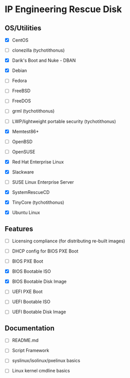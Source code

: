 
IP Engineering Rescue Disk
==========================

OS/Utilities
------------

   - [X] CentOS
   - [ ] clonezilla (tychotithonus)
   - [X] Darik's Boot and Nuke - DBAN
   - [X] Debian
   - [ ] Fedora
   - [ ] FreeBSD
   - [ ] FreeDOS
   - [ ] grml (tychotithonus)
   - [ ] LWP/lightweight portable security (tychotithonus)
   - [X] Memtest86+
   - [ ] OpenBSD
   - [ ] OpenSUSE
   - [X] Red Hat Enterprise Linux
   - [X] Slackware
   - [ ] SUSE Linux Enterprise Server
   - [X] SystemRescueCD
   - [X] TinyCore (tychotithonus)
   - [X] Ubuntu Linux


Features
--------

   - [ ] Licensing compliance (for distributing re-built images)
   - [ ] DHCP config for BIOS PXE Boot
   - [ ] BIOS PXE Boot
   - [X] BIOS Bootable ISO
   - [X] BIOS Bootable Disk Image
   - [ ] UEFI PXE Boot
   - [ ] UEFI Bootable ISO
   - [ ] UEFI Bootable Disk Image


Documentation
-------------

   - [ ] README.md
   - [ ] Script Framework
   - [ ] syslinux/isolinux/pxelinux basics
   - [ ] Linux kernel cmdline basics

